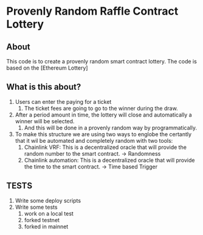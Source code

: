 # Provenly Random Raffle Contract Lottery

## About

This code is to create a provenly random smart contract lottery. The code is based on the [Ethereum Lottery]

## What is this about?

1. Users can enter the paying for a ticket
   1. The ticket fees are going to go to the winner during the draw.
2. After a period amount in time, the lottery will close and automatically a winner will be selected.
   1. And this will be done in a provenly random way by programmatically. 
3. To make this structure we are using two ways to englobe the certantly that it wil be automated and completely random with two tools:
   1. Chainlink VRF: This is a decentralized oracle that will provide the random number to the smart contract. -> Randomness
   2. Chainlink automation: This is a decentralized oracle that will provide the time to the smart contract. -> Time based Trigger
    

## TESTS

1. Write some deploy scripts
2. Write some tests
   1. work on a local test
   2. forked testnet
   3. forked in mainnet
   